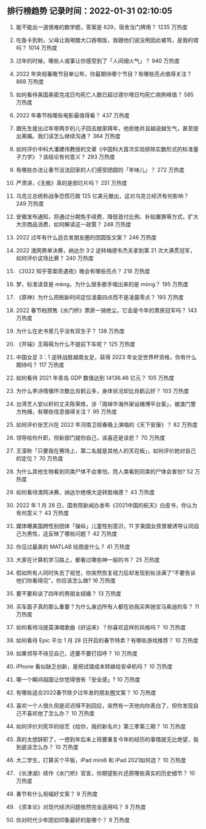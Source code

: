 
## 排行榜趋势 记录时间：2022-01-31 02:10:05
  
  1. 能不能出一道很难的数学题，答案是 629，宿舍当门牌用？ 1235 万热度
    
  2. 吃鱼卡到刺，父母让我喝醋大口吞咽饭，我跟他们说没用因此被骂，是我的错吗？ 1014 万热度
    
  3. 过年的时候，哪些人或事让你感受到了「人间烟火气」？ 940 万热度
    
  4. 2022 年央视春晚节目单公布，你最期待哪个节目？有哪些亮点值得关注？ 868 万热度
    
  5. 如何看待美国奥密克戎日均死亡人数已超过德尔塔日均死亡病例峰值？ 585 万热度
    
  6. 2022 年春节档哪些电影最值得看？ 437 万热度
    
  7. 跟先生提出过年带两岁的儿子回去娘家拜年，他拒绝并且越说越生气，甚至提出离婚。我们该怎么继续沟通？ 364 万热度
    
  8. 如何评价中科大潘建伟教授的文章《中国科大首次实验排除实数形式的标准量子力学》？该结论有何意义？ 293 万热度
    
  9. 有哪些办法让春节没法回家的人们感受团圆的「年味儿」？ 272 万热度
    
  10. 严肃讲，《无极》真的是部烂片吗？ 251 万热度
    
  11. 乌克兰总统称战争恐慌已致 125 亿美元撤出，这对乌克兰经济有何影响？ 249 万热度
    
  12. 安徽发布通知，将通过分期免手续费、降低首付比例、补贴置换等方式，扩大大宗商品消费，如何解读这一政策？ 248 万热度
    
  13. 2022 过年有什么适合发朋友圈的团圆饭文案？ 246 万热度
    
  14. 2022 澳网男单决赛，纳达尔 3:2 逆转梅德韦杰夫拿到第 21 次大满贯冠军，如何评价这场比赛？ 240 万热度
    
  15. 《2022 知乎答案奇遇夜》晚会有哪些亮点？ 218 万热度
    
  16. 梦，标准读音是 mèng，为什么很多歌手唱出来的是 mòng？ 195 万热度
    
  17. 《原神》为什么把刷新时间定位凌晨四点而不是凌晨零点？ 193 万热度
    
  18. 2022 春节档预售《水门桥》票房一骑绝尘，它会是今年的票房冠军吗？ 143 万热度
    
  19. 为什么在史书里几乎没有双生子？ 138 万热度
    
  20. 《开端》王萌萌为什么不提前下车呢？ 125 万热度
    
  21. 中国女足 3：1 逆转战胜越南女足，获得 2023 年女足世界杯资格，你有什么期待吗？ 117 万热度
    
  22. 如何看待 2021 年青岛 GDP 数值达到 14136.46 亿元？ 105 万热度
    
  23. 为什么李诗情循环次数比肖鹤云多，身体状况却比肖鹤云好？ 103 万热度
    
  24. 台湾艺人安以轩的丈夫陈荣炼，涉「周焯华海外架设赌博平台案」，被澳门警方拘捕，有哪些信息值得关注？ 95 万热度
    
  25. 如何评价张艺兴在 2022 年河南卫视春晚上演唱的《天下安康》？ 82 万热度
    
  26. 领导给你升职，但新部门就你自己，该喜还是该悲？ 70 万热度
    
  27. 王濛称「只要我在赛场上，第二名就是其他人的天花板」，如何评价她对自己的定位？ 70 万热度
    
  28. 为什么其他生物看到同类尸体不会害怕，而人类看到同类的尸体会害怕? 52 万热度
    
  29. 如何看待澳网决赛，纳达尔绝境大逆转胜梅德？ 43 万热度
    
  30. 2022 年 1 月 28 日，国务院新闻办发布《2021中国的航天》白皮书，你认为有何意义？ 43 万热度
    
  31. 媒体曝美国跨性别团体「操纵」儿童性别意识，11 岁美国女孩曾被诱导认同自己为男性，这反映了哪些问题？ 42 万热度
    
  32. 你见过最美的 MATLAB 绘图是什么？ 41 万热度
    
  33. 大家在计算机学习路上，都看过哪些神一般的书？ 25 万热度
    
  34. 假如所有人同时失去了视觉，你突然恢复视力后却发现到处涂满了“不要告诉他们你看得见”，你应该怎么做? 16 万热度
    
  35. 要不要和谈了四年的男朋友结婚？ 13 万热度
    
  36. 买车面子真的那么重要？为什么身边所有人都在劝我买奔驰宝马奥迪的车？ 11 万热度
    
  37. 如何看待冯提莫演唱歌曲《好运来》？你喜欢这样的风格吗？ 10 万热度
    
  38. 如何看待 Epic 平台 1 月 28 日开启的春节特卖？有哪些游戏推荐？ 10 万热度
    
  39. 如果领导不待见自己，还要不要打招呼？ 10 万热度
    
  40. iPhone 看似缺乏创新，是把试错成本转嫁给安卓机吗？ 10 万热度
    
  41. 哪一个瞬间祖国让你觉得很有「安全感」? 10 万热度
    
  42. 有哪些适合2022春节除夕过年发的朋友圈文案？ 10 万热度
    
  43. 喜欢一个人很久但是迟迟得不到回应，突然有一天他向你表白了，但你发现自己不喜欢他了怎么办？ 10 万热度
    
  44. 如何评价刘宪华的综艺《给你，我的新名片》第三季第三期？ 10 万热度
    
  45. 真的太想辞职了，一想到年后来上班要重复今年的经历的事情就无比绝望，我到底该怎么办？ 10 万热度
    
  46. 大二学生，打算买个平板，iPad mini6 和 iPad 2021如何选？ 10 万热度
    
  47. 《长津湖》续作《水门桥》官宣，你期望影片还原哪些真实的历史细节？ 10 万热度
    
  48. 春节有什么祝福好文案？ 9 万热度
    
  49. 《资本论》对现代经济问题依然完全适用吗？ 9 万热度
    
  50. 你对时代少年团初印象最好的是哪个？ 9 万热度
    